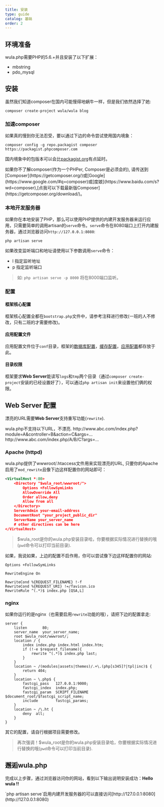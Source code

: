 ```yaml
---
title: 安装
type: guide
catalog: 基础
order: 2
---
```


## 环境准备

wula.php需要PHP的5.6.+并且安装了以下扩展： 
- mbstring
- pdo_mysql

## 安装

虽然我们知道composer在国内可能慢得地蜗牛一样，但是我们依然选择了她:

`composer create-project wula/wula blog`

### 加速composer

如果真的慢到你无法忍受，要以通过下边的命令尝试使用国内境象：

`composer config -g repo.packagist composer https://packagist.phpcomposer.com`

国内境象中的包版本可以会比[packagist.org](https://packagist.org/)有点延时。

<p class="tip">
如果你不了解composer(作为一个PHPer, Composer是必须会的), 请传送到[Composer](https://getcomposer.org/)或[Google](https://www.google.com/#q=composer)或[度娘](https://www.baidu.com/s?wd=composer),[点我可以下载最新版Composer](https://getcomposer.org/download/)。
</p>

### 本地开发服务器
如果你在本地安装了PHP，那么可以使用PHP提供的内建开发服务器来运行应用，只需要简单的调用artisan的`serve`命令。`serve`命令在8080端口上打开内建服务器，通过浏览器访问`http://127.0.0.1:8080`:

`php artisan serve`

如果改变监听端口和地址请使用以下参数调用`serve`命令：
- l 指定监听地址
- p 指定监听端口

> 如: `php artisan serve -p 8000` 将在8000端口监听。

### 配置
#### 框架核心配置
框架核心配置全都在`bootstrap.php`文件中，请参考注释进行修改(一班的人不修改，只有二班的才需要修改)。

#### 应用配置文件
应用配置文件位于`conf`目录，框架的[数据库配置](config.html#数据库配置)，[缓存配置](config.html#缓存配置)，[应用配置](#应用配置)都存放于此。

#### 目录权限
框架要求**Web Server**能读写`logs`和`tmp`两个目录（通过`composer create-project`安装的已经设置好了），可以通过`php artisan init`来设置他们俩的权限。

## Web Server 配置
漂亮的URL需要**Web Server**支持重写功能(`rewrite`).
<p class="tip">
wula.php不支持以下URL，不漂亮.
http://www.abc.com/index.php?module=A&controller=B&action=C&args=...
http://www.abc.com/index.php/A/B/C?args=...
</p>

### Apache (httpd)

wula.php提供了wwwroot/.htaccess文件用来实现漂亮的URL, 只要你的Apache启用了`mod_rewrite`且像下边这样配置你的网站即可：

```xml
<VirtualHost *:80>
    <Directory "$wula_root/wwwroot/">
        Options +FollowSymLinks
        AllowOverride All
        Order allow,deny
        Allow from all
    </Directory>
    ServerAdmin your-email-address
    DocumentRoot "your_project_public_dir"
    ServerName your_server_name
    # other directives can be here
</VirtualHost>
```
> $wula_root是你的wula.php安装目录哈，你要根据实际情况进行替换的哦(`pwd`命令可以打印当前目录).

如果，我说如果，上边的配置不启作用，你可以尝试像下边这样配置你的网站:

```
Options +FollowSymLinks

RewriteEngine On

RewriteCond %{REQUEST_FILENAME} !-f 
RewriteCond %{REQUEST_URI} !=/favicon.ico
RewriteRule ^(.*)$ index.php [QSA,L]

```

### nginx
如果你运行的是nginx（也需要启用`rewrite`功能的哦），请把下边的配置拿走:

```
server {
    listen       80;
    server_name  your_server_name;
    root $wula_root/wwwroot/;
    location / {
        index index.php index.html index.htm;
        if (!-e $request_filename){
            rewrite ^(.*)$ index.php last;
        }
    }
    location ~ /(modules|assets|themes)/.+\.(php[s345]?|tpl|inc)$ {
        return 404;
    }        
    location ~ \.php$ {
        fastcgi_pass   127.0.0.1:9000;
        fastcgi_index  index.php;
        fastcgi_param  SCRIPT_FILENAME  $document_root/$fastcgi_script_name;
        include        fastcgi_params;
    }
    location ~ /\.ht {
        deny  all;
    }
}
```
其它的配置，请自行根据项目需要修改。

> 再次强调！$wula_root是你的wula.php安装目录哈，你要根据实际情况进行替换的哦(`pwd`命令可以打印当前目录).


## 邂逅wula.php

完成以上步骤，通过浏览器访问你的网站，看到以下输出说明安装成功：**Hello wula !!**

<p class="tip">`php artisan serve`启用内建开发服务器的可以直接访问[http://127.0.0.1:8080](http://127.0.0.1:8080)</p>